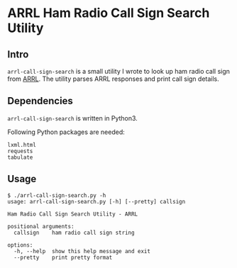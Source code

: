# ARRL Ham Radio Call Sign Search Utility

## Intro

`arrl-call-sign-search` is a small utility I wrote to look up ham radio call sign from [ARRL](https://www.arrl.org/advanced-call-sign-search). The utility parses ARRL responses and print call sign details.

## Dependencies

`arrl-call-sign-search` is written in Python3.

Following Python packages are needed:

```
lxml.html
requests
tabulate
```

## Usage

```
$ ./arrl-call-sign-search.py -h
usage: arrl-call-sign-search.py [-h] [--pretty] callsign

Ham Radio Call Sign Search Utility - ARRL

positional arguments:
  callsign    ham radio call sign string

options:
  -h, --help  show this help message and exit
  --pretty    print pretty format
```
